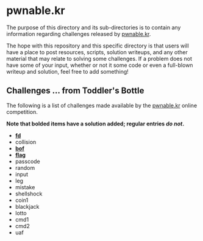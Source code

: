 __pwnable.kr__
===========

The purpose of this directory and its sub-directories is to contain any information regarding challenges released by [pwnable.kr].

The hope with this repository and this specific directory is that users will have a place to post resources, scripts, solution writeups, and any other material that may relate to solving some challenges. If a problem does not have some of your input, whether or not it some code or even a full-blown writeup and solution, feel free to add something!

Challenges ... from Toddler's Bottle
-----------------------

The following is a list of challenges made available by the [pwnable.kr] online competition.

__Note that bolded items have a solution added; regular entries _do not_.__

* [__fd__](fd/)
* collision
* [__bof__](bof/)
* [__flag__](flag/)
* passcode
* random
* input
* leg
* mistake
* shellshock
* coin1
* blackjack
* lotto
* cmd1
* cmd2
* uaf

[CTF]: https://en.wikipedia.org/wiki/Capture_the_flag#Computer_security
[Cyberstakes]: https://cyberstakesonline.com/
[pwnable.kr]: http://pwnable.kr